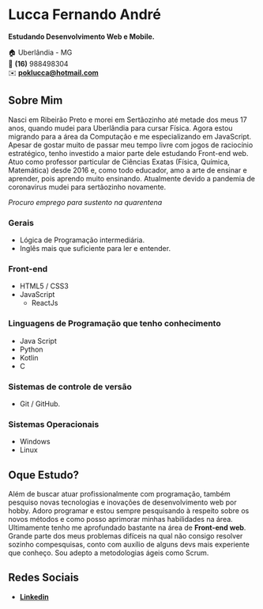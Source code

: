 # Lucca Fernando André
**Estudando Desenvolvimento Web e Mobile.**

:house:    Uberlândia - MG <br>
:iphone:   **(16)** 988498304 <br>
:envelope:  **poklucca@hotmail.com**

## Sobre Mim
Nasci em Ribeirão Preto e morei em Sertãozinho até metade dos meus 17 anos, quando mudei para Uberlândia para cursar Física. Agora estou migrando para a área da Computação e me especializando em JavaScript. Apesar de gostar muito de passar meu tempo livre com jogos de raciocínio estratégico, tenho investido a maior parte dele estudando Front-end web. Atuo como professor particular de Ciências Exatas (Física, Química, Matemática) desde 2016 e, como todo educador, amo a arte de ensinar e aprender, pois aprendo muito ensinando. Atualmente devido a pandemia de coronavirus mudei para sertãozinho novamente.

*Procuro emprego para sustento na quarentena*

### Gerais
* Lógica de Programação intermediária.
* Inglês mais que suficiente para ler e entender.

### Front-end
* HTML5 / CSS3  
* JavaScript
    * ReactJs

### Linguagens de Programação que tenho conhecimento
* Java Script
* Python
* Kotlin
* C 

### Sistemas de controle de versão
* Git / GitHub.

### Sistemas Operacionais
* Windows
* Linux

## Oque Estudo?
 Além de buscar atuar profissionalmente com programação, também pesquiso novas tecnologias e inovações de desenvolvimento web por hobby. Adoro programar e estou sempre pesquisando à respeito sobre os novos métodos e como posso aprimorar minhas habilidades na área. Ultimamente tenho me aprofundado bastante na área de **Front-end web**. Grande parte dos meus problemas difíceis na qual não consigo resolver sozinho compesquisas, conto com auxílio de alguns devs mais experiente que conheço. Sou adepto a metodologias ágeis como Scrum.
 
## Redes Sociais
*  [**Linkedin**](https://www.linkedin.com/in/luccafernando/)

